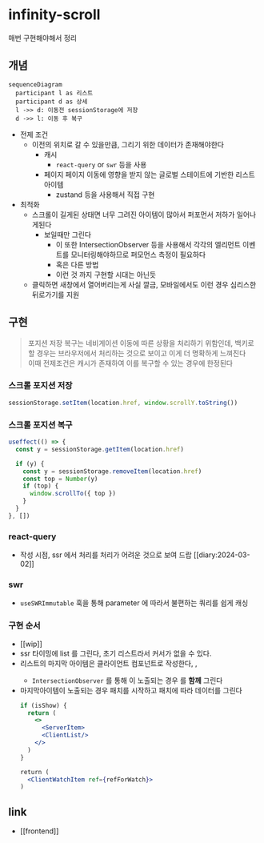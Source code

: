 # infinity-scroll
매번 구현해야해서 정리

## 개념
```mermaid
sequenceDiagram
  participant l as 리스트
  participant d as 상세
  l ->> d: 이동전 sessionStorage에 저장
  d ->> l: 이동 후 복구
```
- 전제 조건
  - 이전의 위치로 갈 수 있을만큼, 그리기 위한 데이터가 존재해야한다
    - 캐시
      - `react-query` or `swr` 등을 사용
    - 페이지 페이지 이동에 영향을 받지 않는 글로벌 스테이트에 기반한 리스트 아이템
      - zustand 등을 사용해서 직접 구현
- 최적화
  - 스크롤이 길게된 상태면 너무 그려진 아이템이 많아서 퍼포먼서 저하가 일어나게된다
    - 보일때만 그린다
      - 이 또한 IntersectionObserver 등을 사용해서 각각의 엘리먼트 이벤트를 모니터링해야하므로 퍼모먼스 측정이 필요하다
      - 혹은 다른 방법
      - 이런 것 까지 구현할 시대는 아닌듯
  - 클릭하면 새창에서 열어버리는게 사실 깔금, 모바일에서도 이런 경우 심리스한 뒤로가기를 지원

## 구현
> 포지션 저장 복구는 네비게이션 이동에 따른 상황을 처리하기 위함인데, 백키로 할 경우는 브라우저에서 처리하는 것으로 보이고 이게 더 명확하게 느껴진다  
> 이때 전제조건은 캐시가 존재하여 이를 복구할 수 있는 경우에 한정된다
### 스크롤 포지션 저장
```javascript
sessionStorage.setItem(location.href, window.scrollY.toString())
```

### 스크롤 포지션 복구
```javascript
useffect(() => {
  const y = sessionStorage.getItem(location.href)

  if (y) {
    const y = sessionStorage.removeItem(location.href)
    const top = Number(y)
    if (top) {
      window.scrollTo({ top })
    }
  }
}, [])
```

### react-query
- 작성 시점, ssr 에서 처리를 처리가 어려운 것으로 보여 드랍 [[diary:2024-03-02]]

### swr
- `useSWRImmutable` 훅을 통해 parameter 에 따라서 불편하는 쿼리를 쉽게 캐싱

### 구현 순서
- [[wip]]
- ssr 타이밍에 list 를 그린다, 초기 리스트라서 커서가 없을 수 있다.
- 리스트의 마지막 아이템은 클라이언트 컴포넌트로 작성한다, <ServerItem />, <ClientWatchItem />
  - `IntersectionObserver` 를 통해 <ClientWatchItem /> 이 노출되는 경우 <ClientList /> 를 **함께** 그린다
- 마지막아이템이 노출되는 경우 패치를 시작하고 패치에 따라 데이터를 그린다
  ```javascriptreact
  if (isShow) {
    return (
      <>
        <ServerItem>
        <ClientList/>
      </>
    )
  }

  return (
    <ClientWatchItem ref={refForWatch}>
  )
  ```


## link
- [[frontend]]
